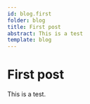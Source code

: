 ```yaml
---
id: blog.first
folder: blog
title: First post
abstract: This is a test
template: blog
---
```


# First post

This is a test.

